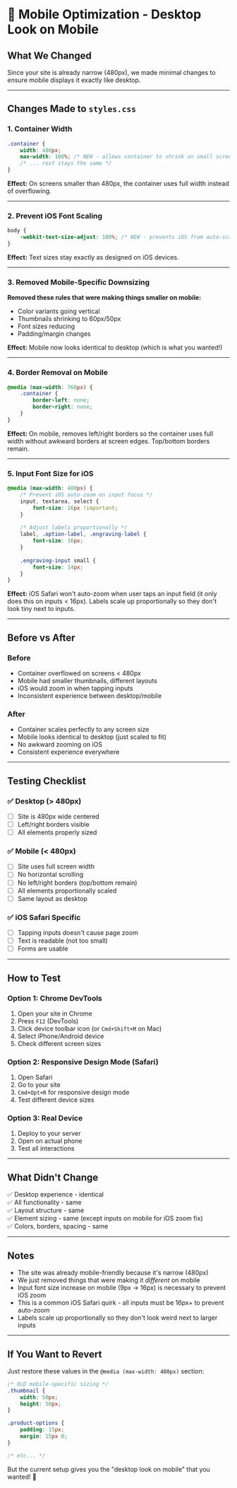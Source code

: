 # 📱 Mobile Optimization - Desktop Look on Mobile

## What We Changed

Since your site is already narrow (480px), we made minimal changes to ensure mobile displays it exactly like desktop.

---

## Changes Made to `styles.css`

### 1. Container Width
```css
.container {
    width: 480px;
    max-width: 100%; /* NEW - allows container to shrink on small screens */
    /* ... rest stays the same */
}
```

**Effect:** On screens smaller than 480px, the container uses full width instead of overflowing.

---

### 2. Prevent iOS Font Scaling
```css
body {
    -webkit-text-size-adjust: 100%; /* NEW - prevents iOS from auto-scaling fonts */
}
```

**Effect:** Text sizes stay exactly as designed on iOS devices.

---

### 3. Removed Mobile-Specific Downsizing
**Removed these rules that were making things smaller on mobile:**
- Color variants going vertical
- Thumbnails shrinking to 60px/50px
- Font sizes reducing
- Padding/margin changes

**Effect:** Mobile now looks identical to desktop (which is what you wanted!)

---

### 4. Border Removal on Mobile
```css
@media (max-width: 768px) {
    .container {
        border-left: none;
        border-right: none;
    }
}
```

**Effect:** On mobile, removes left/right borders so the container uses full width without awkward borders at screen edges. Top/bottom borders remain.

---

### 5. Input Font Size for iOS
```css
@media (max-width: 480px) {
    /* Prevent iOS auto-zoom on input focus */
    input, textarea, select {
        font-size: 16px !important;
    }
    
    /* Adjust labels proportionally */
    label, .option-label, .engraving-label {
        font-size: 16px;
    }
    
    .engraving-input small {
        font-size: 14px;
    }
}
```

**Effect:** iOS Safari won't auto-zoom when user taps an input field (it only does this on inputs < 16px). Labels scale up proportionally so they don't look tiny next to inputs.

---

## Before vs After

### Before
- Container overflowed on screens < 480px
- Mobile had smaller thumbnails, different layouts
- iOS would zoom in when tapping inputs
- Inconsistent experience between desktop/mobile

### After  
- Container scales perfectly to any screen size
- Mobile looks identical to desktop (just scaled to fit)
- No awkward zooming on iOS
- Consistent experience everywhere

---

## Testing Checklist

### ✅ Desktop (> 480px)
- [ ] Site is 480px wide centered
- [ ] Left/right borders visible
- [ ] All elements properly sized

### ✅ Mobile (< 480px)
- [ ] Site uses full screen width
- [ ] No horizontal scrolling
- [ ] No left/right borders (top/bottom remain)
- [ ] All elements proportionally scaled
- [ ] Same layout as desktop

### ✅ iOS Safari Specific
- [ ] Tapping inputs doesn't cause page zoom
- [ ] Text is readable (not too small)
- [ ] Forms are usable

---

## How to Test

### Option 1: Chrome DevTools
1. Open your site in Chrome
2. Press `F12` (DevTools)
3. Click device toolbar icon (or `Cmd+Shift+M` on Mac)
4. Select iPhone/Android device
5. Check different screen sizes

### Option 2: Responsive Design Mode (Safari)
1. Open Safari
2. Go to your site
3. `Cmd+Opt+R` for responsive design mode
4. Test different device sizes

### Option 3: Real Device
1. Deploy to your server
2. Open on actual phone
3. Test all interactions

---

## What Didn't Change

✅ Desktop experience - identical  
✅ All functionality - same  
✅ Layout structure - same  
✅ Element sizing - same (except inputs on mobile for iOS zoom fix)  
✅ Colors, borders, spacing - same  

---

## Notes

- The site was already mobile-friendly because it's narrow (480px)
- We just removed things that were making it *different* on mobile
- Input font size increase on mobile (9px → 16px) is necessary to prevent iOS zoom
- This is a common iOS Safari quirk - all inputs must be 16px+ to prevent auto-zoom
- Labels scale up proportionally so they don't look weird next to larger inputs

---

## If You Want to Revert

Just restore these values in the `@media (max-width: 480px)` section:

```css
/* OLD mobile-specific sizing */
.thumbnail {
    width: 50px;
    height: 50px;
}

.product-options {
    padding: 15px;
    margin: 15px 0;
}

/* etc... */
```

But the current setup gives you the "desktop look on mobile" that you wanted! 🎉
